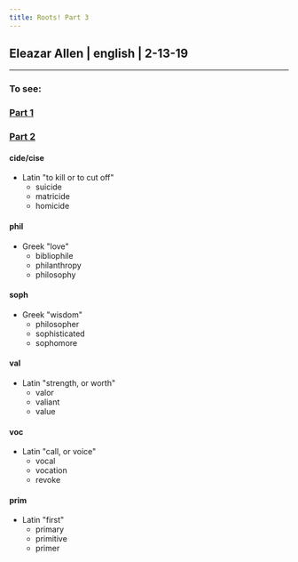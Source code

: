 ```yaml
---
title: Roots! Part 3
---
```


## Eleazar Allen | english | 2-13-19

***

### To see:

### [Part 1](/post/part1)

### [Part 2](/post/part2)

#### cide/cise

* Latin "to kill or to cut off"
  - suicide
  - matricide
  - homicide

#### phil

* Greek "love"
  - bibliophile
  - philanthropy
  - philosophy

#### soph

* Greek "wisdom"
  - philosopher
  - sophisticated
  - sophomore

#### val

* Latin "strength, or worth"
  - valor
  - valiant
  - value

#### voc

* Latin "call, or voice"
  - vocal
  - vocation
  - revoke

#### prim

* Latin "first"
  - primary
  - primitive
  - primer
